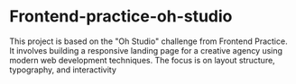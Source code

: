 # Frontend-practice-oh-studio
This project is based on the "Oh Studio" challenge from Frontend Practice. It involves building a responsive landing page for a creative agency using modern web development techniques. The focus is on layout structure, typography, and interactivity
